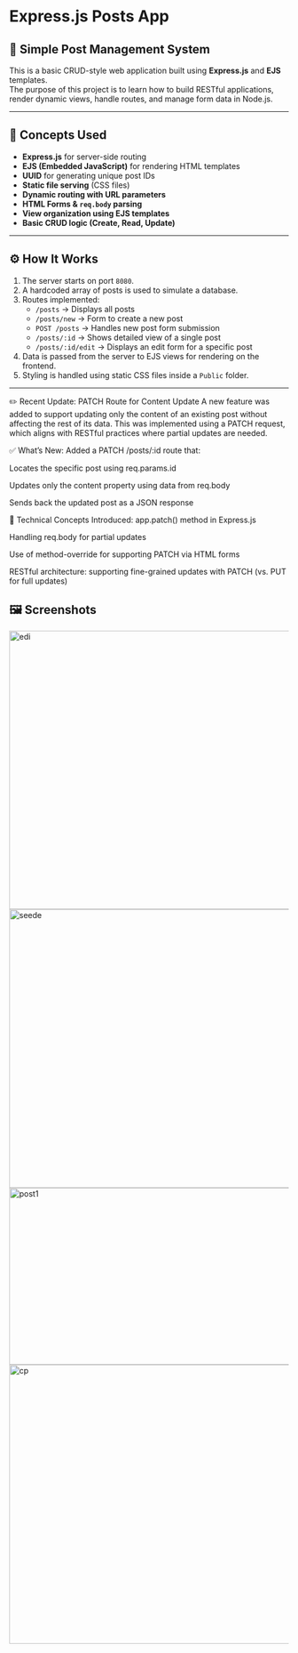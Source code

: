 # Express.js Posts App

## 📌 Simple Post Management System

This is a basic CRUD-style web application built using **Express.js** and **EJS** templates.  
The purpose of this project is to learn how to build RESTful applications, render dynamic views, handle routes, and manage form data in Node.js.

---

## 🧠 Concepts Used

- **Express.js** for server-side routing
- **EJS (Embedded JavaScript)** for rendering HTML templates
- **UUID** for generating unique post IDs
- **Static file serving** (CSS files)
- **Dynamic routing with URL parameters**
- **HTML Forms & `req.body` parsing**
- **View organization using EJS templates**
- **Basic CRUD logic (Create, Read, Update)**

---

## ⚙️ How It Works

1. The server starts on port `8080`.
2. A hardcoded array of posts is used to simulate a database.
3. Routes implemented:
   - `/posts` → Displays all posts
   - `/posts/new` → Form to create a new post
   - `POST /posts` → Handles new post form submission
   - `/posts/:id` → Shows detailed view of a single post
   - `/posts/:id/edit` → Displays an edit form for a specific post
4. Data is passed from the server to EJS views for rendering on the frontend.
5. Styling is handled using static CSS files inside a `Public` folder.

---
✏️ Recent Update: PATCH Route for Content Update
A new feature was added to support updating only the content of an existing post without affecting the rest of its data. This was implemented using a PATCH request, which aligns with RESTful practices where partial updates are needed.

✅ What’s New:
Added a PATCH /posts/:id route that:

Locates the specific post using req.params.id

Updates only the content property using data from req.body

Sends back the updated post as a JSON response

🔧 Technical Concepts Introduced:
app.patch() method in Express.js

Handling req.body for partial updates

Use of method-override for supporting PATCH via HTML forms

RESTful architecture: supporting fine-grained updates with PATCH (vs. PUT for full updates)
## 🖼️ Screenshots
<img width="959" height="501" alt="edi" src="https://github.com/user-attachments/assets/8e371de9-f58f-471e-984f-c781bf4b6673" />
<img width="959" height="501" alt="seede" src="https://github.com/user-attachments/assets/96f78150-d242-40a3-a603-fdbf20ecbba6" />
<img width="943" height="318" alt="post1" src="https://github.com/user-attachments/assets/920fc302-6081-47fb-b3e7-5d6e159973cd" />
<img width="959" height="502" alt="cp" src="https://github.com/user-attachments/assets/dc5a949d-361b-45d5-bf49-15a80c116c79" />


